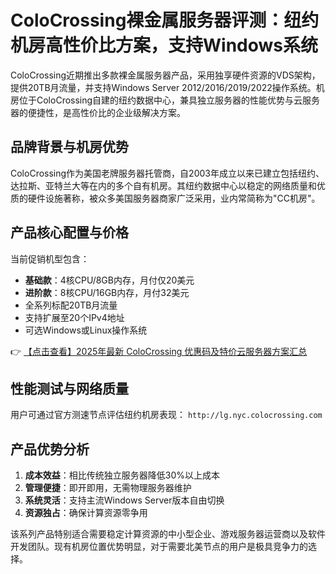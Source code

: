 # ColoCrossing裸金属服务器评测：纽约机房高性价比方案，支持Windows系统

ColoCrossing近期推出多款裸金属服务器产品，采用独享硬件资源的VDS架构，提供20TB月流量，并支持Windows Server 2012/2016/2019/2022操作系统。机房位于ColoCrossing自建的纽约数据中心，兼具独立服务器的性能优势与云服务器的便捷性，是高性价比的企业级解决方案。

## 品牌背景与机房优势

ColoCrossing作为美国老牌服务器托管商，自2003年成立以来已建立包括纽约、达拉斯、亚特兰大等在内的多个自有机房。其纽约数据中心以稳定的网络质量和优质的硬件设施著称，被众多美国服务器商家广泛采用，业内常简称为"CC机房"。

## 产品核心配置与价格

当前促销机型包含：
- **基础款**：4核CPU/8GB内存，月付仅20美元
- **进阶款**：8核CPU/16GB内存，月付32美元
- 全系列标配20TB月流量
- 支持扩展至20个IPv4地址
- 可选Windows或Linux操作系统

👉 [【点击查看】2025年最新 ColoCrossing 优惠码及特价云服务器方案汇总](https://bit.ly/ColoCrossing)

## 性能测试与网络质量

用户可通过官方测速节点评估纽约机房表现：
`http://lg.nyc.colocrossing.com`

## 产品优势分析
1. **成本效益**：相比传统独立服务器降低30%以上成本
2. **管理便捷**：即开即用，无需物理服务器维护
3. **系统灵活**：支持主流Windows Server版本自由切换
4. **资源独占**：确保计算资源零争用

该系列产品特别适合需要稳定计算资源的中小型企业、游戏服务器运营商以及软件开发团队。现有机房位置优势明显，对于需要北美节点的用户是极具竞争力的选择。